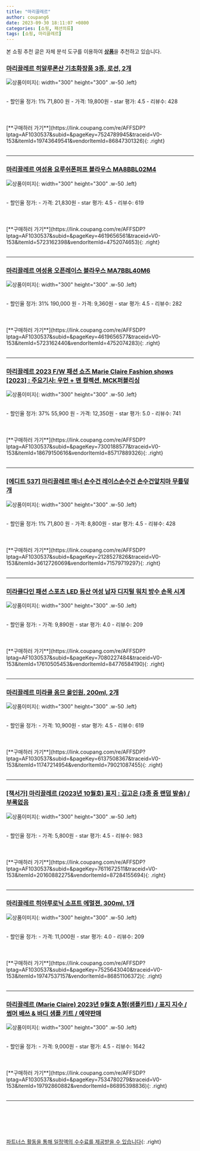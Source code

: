 ```yaml
---
title: "마리끌레르"
author: coupang6
date: 2023-09-30 18:11:07 +0800
categories: [쇼핑, 패션의류]
tags: [쇼핑, 마리끌레르]
---
```


본 쇼핑 추천 글은 자체 분석 도구를 이용하여 [**상품**](https://link.coupang.com/a/bao1ui)을 추천하고 있습니다.

### [마리끌레르 히알루론산 기초화장품 3종, 로션, 2개](https://link.coupang.com/re/AFFSDP?lptag=AF1030537&subid=&pageKey=7524789945&traceid=V0-153&itemId=19743649541&vendorItemId=86847301326)

![상품이미지](https://thumbnail10.coupangcdn.com/thumbnails/remote/230x230ex/image/vendor_inventory/6998/4250266cec8660a7a5b131a6f2ec120f700f72c37d2f635fecaa5fa7165b.jpg){: width="300" height="300" .w-50 .left}


<br>
- 할인율 정가: 1%  71,800   원
- 가격: 19,800원
- star 평가: 4.5
- 리뷰수: 428
<br>
<br>
<br>
<br>
[**구매하러 가기**](https://link.coupang.com/re/AFFSDP?lptag=AF1030537&subid=&pageKey=7524789945&traceid=V0-153&itemId=19743649541&vendorItemId=86847301326){: .right}
<br>
<br>

---

### [마리끌레르 여성용 요루쉬폰퍼프 블라우스 MA8BBL02M4](https://link.coupang.com/re/AFFSDP?lptag=AF1030537&subid=&pageKey=4619656561&traceid=V0-153&itemId=5723162398&vendorItemId=4752074653)

![상품이미지](https://thumbnail9.coupangcdn.com/thumbnails/remote/230x230ex/image/retail/images/2019/05/09/13/7/caeb5724-63ef-48a1-8bc1-a2ffc5eef4e5.jpg){: width="300" height="300" .w-50 .left}


<br>
- 할인율 정가: 
- 가격: 21,830원
- star 평가: 4.5
- 리뷰수: 619
<br>
<br>
<br>
<br>
[**구매하러 가기**](https://link.coupang.com/re/AFFSDP?lptag=AF1030537&subid=&pageKey=4619656561&traceid=V0-153&itemId=5723162398&vendorItemId=4752074653){: .right}
<br>
<br>

---

### [마리끌레르 여성용 오픈레이스 블라우스 MA7BBL40M6](https://link.coupang.com/re/AFFSDP?lptag=AF1030537&subid=&pageKey=4619656577&traceid=V0-153&itemId=5723162440&vendorItemId=4752074283)

![상품이미지](https://thumbnail8.coupangcdn.com/thumbnails/remote/230x230ex/image/retail/images/2019/05/10/10/5/f0e4c0e1-8310-4569-9614-f70d805b9079.jpg){: width="300" height="300" .w-50 .left}


<br>
- 할인율 정가: 31%  190,000   원
- 가격: 9,360원
- star 평가: 4.5
- 리뷰수: 282
<br>
<br>
<br>
<br>
[**구매하러 가기**](https://link.coupang.com/re/AFFSDP?lptag=AF1030537&subid=&pageKey=4619656577&traceid=V0-153&itemId=5723162440&vendorItemId=4752074283){: .right}
<br>
<br>

---

### [마리끌레르 2023 F/W 패션 쇼즈 Marie Claire Fashion shows [2023] : 주요기사: 우먼 + 맨 컬렉션, MCK퍼블리싱](https://link.coupang.com/re/AFFSDP?lptag=AF1030537&subid=&pageKey=7300188577&traceid=V0-153&itemId=18679150616&vendorItemId=85717889326)

![상품이미지](https://thumbnail9.coupangcdn.com/thumbnails/remote/230x230ex/image/vendor_inventory/5df1/e93ec19e39ba162b0e13a9b50742c67fe3cadc659a0ffe6c749e7c33a55e.png){: width="300" height="300" .w-50 .left}


<br>
- 할인율 정가: 37%  55,900   원
- 가격: 12,350원
- star 평가: 5.0
- 리뷰수: 741
<br>
<br>
<br>
<br>
[**구매하러 가기**](https://link.coupang.com/re/AFFSDP?lptag=AF1030537&subid=&pageKey=7300188577&traceid=V0-153&itemId=18679150616&vendorItemId=85717889326){: .right}
<br>
<br>

---

### [[에디트 537] 마리끌레르 매너 손수건 레이스손수건 손수건앞치마 무릎덮개](https://link.coupang.com/re/AFFSDP?lptag=AF1030537&subid=&pageKey=2128527826&traceid=V0-153&itemId=3612726069&vendorItemId=71579719297)

![상품이미지](https://thumbnail8.coupangcdn.com/thumbnails/remote/230x230ex/image/vendor_inventory/9df4/2052f76e5d890b99b5580dfaced5f546dd0b389de459f7110990b9ffc22a.jpg){: width="300" height="300" .w-50 .left}


<br>
- 할인율 정가: 1%  71,800   원
- 가격: 8,800원
- star 평가: 4.5
- 리뷰수: 428
<br>
<br>
<br>
<br>
[**구매하러 가기**](https://link.coupang.com/re/AFFSDP?lptag=AF1030537&subid=&pageKey=2128527826&traceid=V0-153&itemId=3612726069&vendorItemId=71579719297){: .right}
<br>
<br>

---

### [미라클다인 패션 스포츠 LED 등산 여성 남자 디지털 워치 방수 손목 시계](https://link.coupang.com/re/AFFSDP?lptag=AF1030537&subid=&pageKey=7080227484&traceid=V0-153&itemId=17610505453&vendorItemId=84776584190)

![상품이미지](https://thumbnail10.coupangcdn.com/thumbnails/remote/230x230ex/image/vendor_inventory/602f/7d5e9ab68ea31d0bfc3b8789ce891f699c55b64fcc54c88eefd5eeb9d489.jpg){: width="300" height="300" .w-50 .left}


<br>
- 할인율 정가: 
- 가격: 9,890원
- star 평가: 4.0
- 리뷰수: 209
<br>
<br>
<br>
<br>
[**구매하러 가기**](https://link.coupang.com/re/AFFSDP?lptag=AF1030537&subid=&pageKey=7080227484&traceid=V0-153&itemId=17610505453&vendorItemId=84776584190){: .right}
<br>
<br>

---

### [마리끌레르 미라클 옴므 올인원, 200ml, 2개](https://link.coupang.com/re/AFFSDP?lptag=AF1030537&subid=&pageKey=6137508367&traceid=V0-153&itemId=11747214954&vendorItemId=79021087455)

![상품이미지](https://thumbnail6.coupangcdn.com/thumbnails/remote/230x230ex/image/rs_quotation_api/vspmr6ol/b3982eb2f2744dd8b7b6b74ce9c8cd3a.jpg){: width="300" height="300" .w-50 .left}


<br>
- 할인율 정가: 
- 가격: 10,900원
- star 평가: 4.5
- 리뷰수: 619
<br>
<br>
<br>
<br>
[**구매하러 가기**](https://link.coupang.com/re/AFFSDP?lptag=AF1030537&subid=&pageKey=6137508367&traceid=V0-153&itemId=11747214954&vendorItemId=79021087455){: .right}
<br>
<br>

---

### [[책서가] 마리끌레르 (2023년 10월호) 표지 : 김고은 (3종 중 랜덤 발송) /부록없음](https://link.coupang.com/re/AFFSDP?lptag=AF1030537&subid=&pageKey=7611672511&traceid=V0-153&itemId=20160882275&vendorItemId=87284155694)

![상품이미지](https://thumbnail6.coupangcdn.com/thumbnails/remote/230x230ex/image/vendor_inventory/e8b5/da199384745c9f02330bd1ff2ce5d3dd5a717d955736d89d5de88e394bc4.jpg){: width="300" height="300" .w-50 .left}


<br>
- 할인율 정가: 
- 가격: 5,800원
- star 평가: 4.5
- 리뷰수: 983
<br>
<br>
<br>
<br>
[**구매하러 가기**](https://link.coupang.com/re/AFFSDP?lptag=AF1030537&subid=&pageKey=7611672511&traceid=V0-153&itemId=20160882275&vendorItemId=87284155694){: .right}
<br>
<br>

---

### [마리끌레르 히아루로닉 소프트 에멀젼, 300ml, 1개](https://link.coupang.com/re/AFFSDP?lptag=AF1030537&subid=&pageKey=7525643040&traceid=V0-153&itemId=19747537157&vendorItemId=86851106372)

![상품이미지](https://thumbnail6.coupangcdn.com/thumbnails/remote/230x230ex/image/retail/images/2023/08/11/16/0/de6106a3-c6af-468e-bda9-6a06ee2d5ed2.jpg){: width="300" height="300" .w-50 .left}


<br>
- 할인율 정가: 
- 가격: 11,000원
- star 평가: 4.0
- 리뷰수: 209
<br>
<br>
<br>
<br>
[**구매하러 가기**](https://link.coupang.com/re/AFFSDP?lptag=AF1030537&subid=&pageKey=7525643040&traceid=V0-153&itemId=19747537157&vendorItemId=86851106372){: .right}
<br>
<br>

---

### [마리끌레르 (Marie Claire) 2023년 9월호 A형(샘플키트) / 표지 지수 / 썸머 배쓰 & 바디 샘플 키트 / 예약판매](https://link.coupang.com/re/AFFSDP?lptag=AF1030537&subid=&pageKey=7534780279&traceid=V0-153&itemId=19792860882&vendorItemId=86895398836)

![상품이미지](https://thumbnail7.coupangcdn.com/thumbnails/remote/230x230ex/image/vendor_inventory/f645/23bdeb310a2885d7e04e7f44b0e7b1d969720d91ec9d5216f20b9d69f4f8.jpg){: width="300" height="300" .w-50 .left}


<br>
- 할인율 정가: 
- 가격: 9,000원
- star 평가: 4.5
- 리뷰수: 1642
<br>
<br>
<br>
<br>
[**구매하러 가기**](https://link.coupang.com/re/AFFSDP?lptag=AF1030537&subid=&pageKey=7534780279&traceid=V0-153&itemId=19792860882&vendorItemId=86895398836){: .right}
<br>
<br>

---
<br><br><br><br><br> [파트너스 활동을 통해 일정액의 수수료를 제공받을 수 있습니다](https://link.coupang.com/a/bao1ui){: .right}